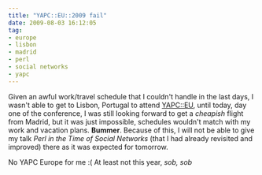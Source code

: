 ```yaml
---
title: "YAPC::EU::2009 fail"
date: 2009-08-03 16:12:05
tag:
- europe
- lisbon
- madrid
- perl
- social networks
- yapc
---
```

Given an awful work/travel schedule that I couldn't handle in the last days, I wasn't able to get to Lisbon, Portugal to attend <a href="http://yapceurope2009.org/ye2009/">YAPC::EU</a>, until today, day one of the conference, I was still looking forward to get a <em>cheapish</em> flight from Madrid, but it was just impossible, schedules wouldn't match with my work and vacation plans. <strong>Bummer</strong>. Because of this, I will not be able to give my talk <em>Perl in the Time of Social Networks</em> (that I had already revisited and improved) there as it was expected for tomorrow.

No YAPC Europe for me :( At least not this year, *sob, sob*